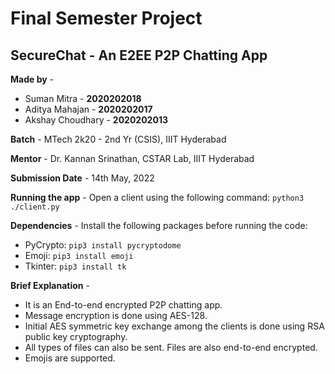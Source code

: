 # Final Semester Project

## SecureChat - An E2EE P2P Chatting App

**Made by** -
- Suman Mitra - **2020202018**
- Aditya Mahajan - **2020202017**
- Akshay Choudhary - **2020202013**

**Batch** - MTech 2k20 - 2nd Yr (CSIS), IIIT Hyderabad 

**Mentor** - Dr. Kannan Srinathan, CSTAR Lab, IIIT Hyderabad

**Submission Date** - 14th May, 2022

**Running the app** - Open a client using the following command: `python3 ./client.py`

**Dependencies** - Install the following packages before running the code:
- PyCrypto: `pip3 install pycryptodome`
- Emoji: `pip3 install emoji`
- Tkinter: `pip3 install tk`

**Brief Explanation** - 
- It is an End-to-end encrypted P2P chatting app.
- Message encryption is done using AES-128.
- Initial AES symmetric key exchange among the clients is done using RSA public key cryptography.
- All types of files can also be sent. Files are also end-to-end encrypted.
- Emojis are supported.

